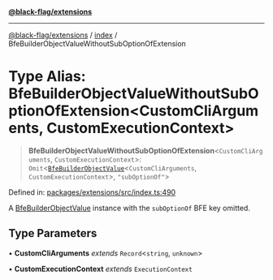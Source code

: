 [**@black-flag/extensions**][1]

---

[@black-flag/extensions][1] / [index][2] / BfeBuilderObjectValueWithoutSubOptionOfExtension

# Type Alias: BfeBuilderObjectValueWithoutSubOptionOfExtension\<CustomCliArguments, CustomExecutionContext>

> **BfeBuilderObjectValueWithoutSubOptionOfExtension**<`CustomCliArguments`, `CustomExecutionContext`>: `Omit`<[`BfeBuilderObjectValue`][3]<`CustomCliArguments`, `CustomExecutionContext`>, `"subOptionOf"`>

Defined in: [packages/extensions/src/index.ts:490][4]

A [BfeBuilderObjectValue][3] instance with the `subOptionOf` BFE key
omitted.

## Type Parameters

• **CustomCliArguments** _extends_ `Record`<`string`, `unknown`>

• **CustomExecutionContext** _extends_ `ExecutionContext`

[1]: ../../README.md
[2]: ../README.md
[3]: BfeBuilderObjectValue.md
[4]: https://github.com/Xunnamius/black-flag/blob/1b1b5b597cf8302c1cc5affdd2e1dd9189034907/packages/extensions/src/index.ts#L490
